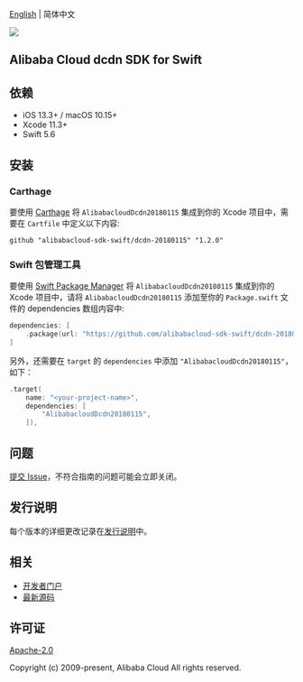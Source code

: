 [English](README.md) | 简体中文

![](https://aliyunsdk-pages.alicdn.com/icons/AlibabaCloud.svg)

## Alibaba Cloud dcdn SDK for Swift

## 依赖

- iOS 13.3+ / macOS 10.15+
- Xcode 11.3+
- Swift 5.6

## 安装

### Carthage

要使用 [Carthage](https://github.com/Carthage/Carthage) 将 `AlibabacloudDcdn20180115` 集成到你的 Xcode 项目中，需要在 `Cartfile` 中定义以下内容:

```ogdl
github "alibabacloud-sdk-swift/dcdn-20180115" "1.2.0"
```

### Swift 包管理工具

要使用 [Swift Package Manager](https://swift.org/package-manager/) 将 `AlibabacloudDcdn20180115` 集成到你的 Xcode 项目中，请将 `AlibabacloudDcdn20180115` 添加至你的 `Package.swift` 文件的 dependencies 数组内容中:

```swift
dependencies: [
    .package(url: "https://github.com/alibabacloud-sdk-swift/dcdn-20180115.git", from: "1.2.0")
]
```

另外，还需要在 `target` 的 `dependencies` 中添加 `"AlibabacloudDcdn20180115"`，如下：

```swift
.target(
    name: "<your-project-name>",
    dependencies: [
        "AlibabacloudDcdn20180115",
    ]),
```

## 问题

[提交 Issue](https://github.com/alibabacloud-sdk-swift/dcdn-20180115/issues/new)，不符合指南的问题可能会立即关闭。

## 发行说明

每个版本的详细更改记录在[发行说明](./ChangeLog.txt)中。

## 相关

* [开发者门户](https://next.api.aliyun.com/home)
* [最新源码](https://github.com/alibabacloud-sdk-swift/dcdn-20180115)

## 许可证

[Apache-2.0](http://www.apache.org/licenses/LICENSE-2.0)

Copyright (c) 2009-present, Alibaba Cloud All rights reserved.
